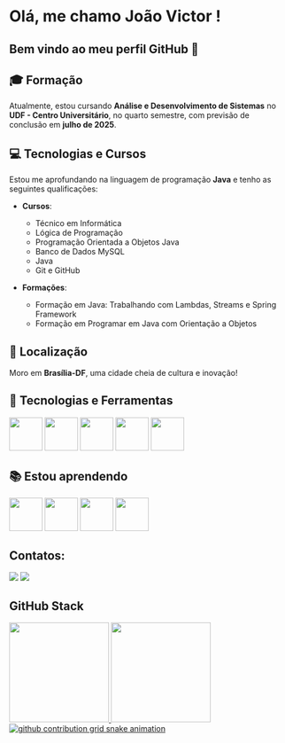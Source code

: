 # Olá, me chamo João Victor ! 
## Bem vindo ao meu perfil GitHub 👋

## 🎓 Formação

Atualmente, estou cursando **Análise e Desenvolvimento de Sistemas** no **UDF - Centro Universitário**, no quarto semestre, com previsão de conclusão em **julho de 2025**.

## 💻 Tecnologias e Cursos

Estou me aprofundando na linguagem de programação **Java** e tenho as seguintes qualificações:

- **Cursos**:
  - Técnico em Informática
  - Lógica de Programação
  - Programação Orientada a Objetos Java
  - Banco de Dados MySQL
  - Java
  - Git e GitHub

- **Formações**:
  - Formação em Java: Trabalhando com Lambdas, Streams e Spring Framework
  - Formação em Programar em Java com Orientação a Objetos
 
## 📍 Localização

Moro em **Brasília-DF**, uma cidade cheia de cultura e inovação!

## 🚀 Tecnologias e Ferramentas
<img src="https://cdn.jsdelivr.net/gh/devicons/devicon@latest/icons/java/java-original-wordmark.svg" width="60" height="60"/> <img src="https://cdn.jsdelivr.net/gh/devicons/devicon@latest/icons/git/git-original-wordmark.svg" width="60" height="60"/> <img src="https://cdn.jsdelivr.net/gh/devicons/devicon@latest/icons/mysql/mysql-original-wordmark.svg"
                                                                                                                                                                                                                                                            width="60" height="60"/> <img src="https://cdn.jsdelivr.net/gh/devicons/devicon@latest/icons/css3/css3-original-wordmark.svg" width="60" height="60" /> <img src="https://cdn.jsdelivr.net/gh/devicons/devicon@latest/icons/html5/html5-original-wordmark.svg" width="60" height="60" />

## 📚 Estou aprendendo
<img src="https://cdn.jsdelivr.net/gh/devicons/devicon@latest/icons/quarkus/quarkus-original.svg" width="60" height="60" > <img src="https://cdn.jsdelivr.net/gh/devicons/devicon@latest/icons/spring/spring-original.svg" width="60" height="60" /> <img src="https://cdn.jsdelivr.net/gh/devicons/devicon@latest/icons/microsoftsqlserver/microsoftsqlserver-original.svg" width="60" height="60" /> <img src="https://cdn.jsdelivr.net/gh/devicons/devicon@latest/icons/azuredevops/azuredevops-original.svg" width="60" height="60" /> 
## Contatos:
<div>
<a href = "joaovictorquintinobrito@gmail.com"><img loading="lazy" src="https://img.shields.io/badge/Gmail-D14836?style=for-the-badge&logo=gmail&logoColor=white" target="_blank"></a>
<a href="https://www.linkedin.com/in/joão-quintino-dev/" target="_blank"><img loading="lazy" src="https://img.shields.io/badge/-LinkedIn-%230077B5?style=for-the-badge&logo=linkedin&logoColor=white" target="_blank"></a>   
</div>

## GitHub Stack
<div>
<a href="https://github.com/seu-usuário-aqui">
<img loading="lazy" height="180em" src="https://github-readme-stats.vercel.app/api/top-langs/?username=QuintinoDev&layout=compact&langs_count=7&theme=tokyonight"/>
<img loading="lazy" height="180em" src="https://github-readme-stats.vercel.app/api?username=QuintinoDev&show_icons=true&theme=tokyonight&include_all_commits=true&count_private=true"/>
</div>

<picture align="center">
  <source media="(prefers-color-scheme: dark)" srcset="https://raw.githubusercontent.com/mari4souza/QuintinoDev/output/github-contribution-grid-snake-dark.svg">
  <source media="(prefers-color-scheme: light)" srcset="https://raw.githubusercontent.com/mari4souza/QuintinoDev/output/github-contribution-grid-snake-dark.svg">
  <img align="center" alt="github contribution grid snake animation" src="https://raw.githubusercontent.com/mari4souza/QuintinoDev/output/github-contribution-grid-snake.svg">
</picture>
<!--
**QuintinoDev/QuintinoDev** is a ✨ _special_ ✨ repository because its `README.md` (this file) appears on your GitHub profile.

Here are some ideas to get you started:

- 🔭 I’m currently working on ...
- 🌱 I’m currently learning ...
- 👯 I’m looking to collaborate on ...
- 🤔 I’m looking for help with ...
- 💬 Ask me about ...
- 📫 How to reach me: ...
- 😄 Pronouns: ...
- ⚡ Fun fact: ...
-->
